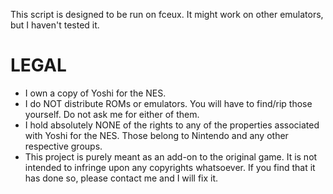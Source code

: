 This script is designed to be run on fceux. It might work on other emulators, but I haven't tested it.
# LEGAL #
* I own a copy of Yoshi for the NES.
* I do NOT distribute ROMs or emulators. You will have to find/rip those yourself. Do not ask me for either of them. 
* I hold absolutely NONE of the rights to any of the properties associated with Yoshi for the NES. Those belong to Nintendo and any other respective groups.
* This project is purely meant as an add-on to the original game. It is not intended to infringe upon any copyrights whatsoever. If you find that it has done so, please contact me and I will fix it.
